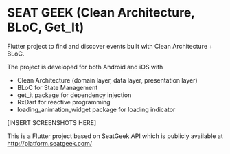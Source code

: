 # SEAT GEEK (Clean Architecture, BLoC, Get_It)

Flutter project to find and discover events built with Clean Architecture + BLoC.

The project is developed for both Android and iOS with

* Clean Architecture (domain layer, data layer, presentation layer)
* BLoC for State Management
* get_it package for dependency injection
* RxDart for reactive programming 
* loading_animation_widget package for loading indicator

[INSERT SCREENSHOTS HERE]

This is a Flutter project based on SeatGeek API which is publicly available at
http://platform.seatgeek.com/



